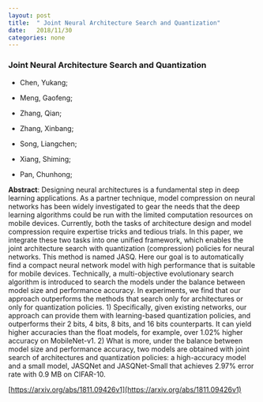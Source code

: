 ```yaml
---
layout: post
title:  " Joint Neural Architecture Search and Quantization"
date:   2018/11/30
categories: none
---
```




### Joint Neural Architecture Search and Quantization



* Chen, Yukang; 

* Meng, Gaofeng; 

* Zhang, Qian; 

* Zhang, Xinbang; 

* Song, Liangchen; 

* Xiang, Shiming; 

* Pan, Chunhong; 





**Abstract**:  Designing neural architectures is a fundamental step in deep learning applications. As a partner technique, model compression on neural networks has been widely investigated to gear the needs that the deep learning algorithms could be run with the limited computation resources on mobile devices. Currently, both the tasks of architecture design and model compression require expertise tricks and tedious trials. In this paper, we integrate these two tasks into one unified framework, which enables the joint architecture search with quantization (compression) policies for neural networks. This method is named JASQ. Here our goal is to automatically find a compact neural network model with high performance that is suitable for mobile devices. Technically, a multi-objective evolutionary search algorithm is introduced to search the models under the balance between model size and performance accuracy. In experiments, we find that our approach outperforms the methods that search only for architectures or only for quantization policies. 1) Specifically, given existing networks, our approach can provide them with learning-based quantization policies, and outperforms their 2 bits, 4 bits, 8 bits, and 16 bits counterparts. It can yield higher accuracies than the float models, for example, over 1.02% higher accuracy on MobileNet-v1. 2) What is more, under the balance between model size and performance accuracy, two models are obtained with joint search of architectures and quantization policies: a high-accuracy model and a small model, JASQNet and JASQNet-Small that achieves 2.97% error rate with 0.9 MB on CIFAR-10. 



 [https://arxiv.org/abs/1811.09426v1](https://arxiv.org/abs/1811.09426v1) 

